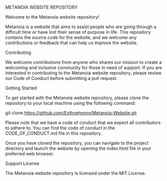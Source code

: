 METANOIA WEBSITE REPOSITORY

Welcome to the Metanoia website repository!

Metanoia is a website that aims to assist people who are going through a difficult time or have lost their sense of purpose in life. This repository contains the source code for the website, and we welcome any contributions or feedback that can help us improve the website.

Contributing

We welcome contributions from anyone who shares our mission to create a welcoming and inclusive community for those in need of support. If you are interested in contributing to the Metanoia website repository, please review our Code of Conduct before submitting a pull request.

Getting Started

To get started with the Metanoia website repository, please clone the repository to your local machine using the following command:

git clone https://github.com/Esthyehenny/Metanoia-Website.git

Please note that we have a code of conduct that we expect all contributors to adhere to. You can find the code of conduct in the CODE_OF_CONDUCT.md file in this repository.

Once you have cloned the repository, you can navigate to the project directory and launch the website by opening the index.html file in your preferred web browser.

Support License

The Metanoia website repository is licensed under the MIT License.
